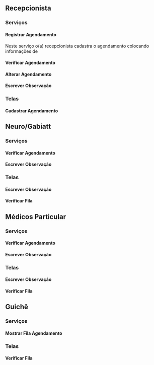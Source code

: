 ## Recepcionista
### Serviços
#### Registrar Agendamento
Neste serviço o(a) recepcionista cadastra o agendamento colocando informações de 
#### Verificar Agendamento
#### Alterar Agendamento
#### Escrever Observação
### Telas
#### Cadastrar Agendamento
## Neuro/Gabiatt
### Serviços
#### Verificar Agendamento
#### Escrever Observação
### Telas
#### Escrever Observação
#### Verificar Fila
## Médicos Particular
### Serviços
#### Verificar Agendamento
#### Escrever Observação
### Telas
#### Escrever Observação
#### Verificar Fila
## Guichê
### Serviços
#### Mostrar Fila Agendamento
### Telas
#### Verificar Fila
